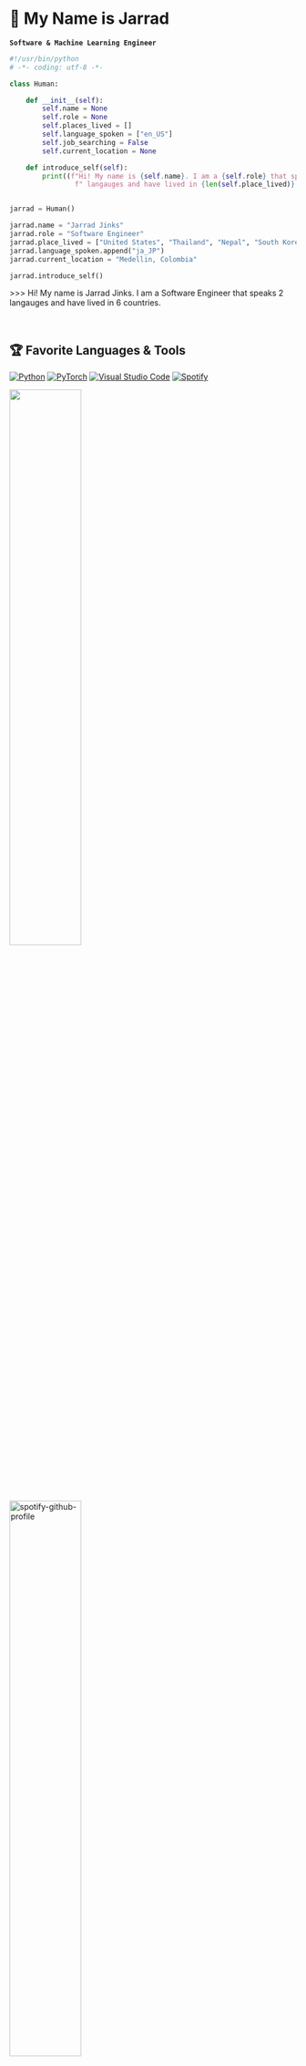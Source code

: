 # 📛 My Name is Jarrad

**`Software & Machine Learning Engineer`**
```python
#!/usr/bin/python
# -*- coding: utf-8 -*-

class Human:

    def __init__(self):
        self.name = None
        self.role = None
        self.places_lived = []
        self.language_spoken = ["en_US"]
        self.job_searching = False
        self.current_location = None

    def introduce_self(self):
        print((f"Hi! My name is {self.name}. I am a {self.role} that speaks {len(self.language_spoken)}"
                f" langauges and have lived in {len(self.place_lived)} countries."))


jarrad = Human()

jarrad.name = "Jarrad Jinks"
jarrad.role = "Software Engineer"
jarrad.place_lived = ["United States", "Thailand", "Nepal", "South Korea", "Japan", "Colombia"]
jarrad.language_spoken.append("ja_JP")
jarrad.current_location = "Medellin, Colombia"

jarrad.introduce_self()
```

\>>> Hi! My name is Jarrad Jinks. I am a Software Engineer that speaks 2 langauges and have lived in 6 countries.

<br />

## 🏆 Favorite Languages & Tools

<p>
    <a href="https://github.com/search?q=user%3Ajahjinx+language%3Apython"><img alt="Python" src="https://img.shields.io/badge/Python-14354C.svg?style=for-the-badge&logo=python&logoColor=white"></a>
    <a href="#"><img alt="PyTorch" src="https://img.shields.io/badge/PyTorch-%23EE4C2C.svg?style=for-the-badge&logo=PyTorch&logoColor=white"></a>
    <a href="#"><img alt="Visual Studio Code" src="https://img.shields.io/badge/Visual%20Studio%20Code-0078d7.svg?style=for-the-badge&logo=visual-studio-code&logoColor=white"></a>
    <a href="#"><img alt="Spotify" src="https://img.shields.io/badge/Spotify-1ED760?style=for-the-badge&logo=spotify&logoColor=white"></a>
</p>

<p align="left">
  <picture width="50%">
  <source 
    srcset="https://github-readme-stats.vercel.app/api/top-langs/?username=jahjinx&layout=compact&theme=codeSTACKr&border_color=cc613a"
    media="(prefers-color-scheme: dark)"
  />
  <source
    srcset="https://github-readme-stats.vercel.app/api/top-langs/?username=jahjinx&layout=compact"
    media="(prefers-color-scheme: light), (prefers-color-scheme: no-preference)"
  />
  <img width="50%" style="max-width: 400px", src="https://github-readme-stats.vercel.app/api/top-langs/?username=jahjinx&layout=compact" />
  </picture>
  <!-- <img width="250" style="border-radius:4px!" src="https://media.giphy.com/media/v1.Y2lkPTc5MGI3NjExYzJlOTJkOWVjNTEyNTA2NmZlZWIyMTE5MzU2YmJlMGE5NDU2MDJiYSZjdD1n/HeqLqmKFx6LjPWcBut/giphy.gif"> -->
  <a href="https://spotify-github-profile.vercel.app/api/view?uid=3134vzleob7mr2tm7ymmgrwy5fe4&amp;redirect=true"><img width="50%" style="max-width: 420px" src="https://spotify-github-profile.vercel.app/api/view?uid=3134vzleob7mr2tm7ymmgrwy5fe4&amp;cover_image=true&amp;theme=natemoo-re&amp;show_offline=true&amp;background_color=121212&amp;interchange=false&amp;bar_color=ec6f41&amp;bar_color_cover=false" alt="spotify-github-profile"></a>
</p>

<!-- [![spotify-github-profile](https://spotify-github-profile.vercel.app/api/view?uid=3134vzleob7mr2tm7ymmgrwy5fe4&cover_image=true&theme=natemoo-re&show_offline=true&background_color=121212&interchange=false&bar_color=ec6f41&bar_color_cover=false)](https://spotify-github-profile.vercel.app/api/view?uid=3134vzleob7mr2tm7ymmgrwy5fe4&redirect=true) -->

<br />
<details open> 
  <summary><h2>🛰️ Top Projects</h2></summary>

  <!-- Repo info cards - https://github.com/anuraghazra/github-readme-stats -->
  <p align="left">
    <a href="https://github.com/jahjinx/LD_ITESD"><img src="https://github-readme-stats.vercel.app/api/pin/?username=jahjinx&repo=LD_ITESD&theme=codeSTACKr&show_icons=True&border_color=cc613a" alt="github-readme-streak-stats"></a>
    <a href="https://github.com/jahjinx/AI4EduRes-2023_FT-RoBERTa"><img src="https://github-readme-stats.vercel.app/api/pin/?username=jahjinx&repo=AI4EduRes-2023_FT-RoBERTa&theme=codeSTACKr&show_icons=True&border_color=cc613a" alt="github-readme-streak-stats"></a>
    <a href="https://github.com/jahjinx/ML_skipception"><img src="https://github-readme-stats.vercel.app/api/pin/?username=jahjinx&repo=ML_skipception&theme=codeSTACKr&show_icons=True&border_color=cc613a" alt="github-readme-streak-stats"></a>
    <a href="https://github.com/jahjinx/MLL_Library"><img src="https://github-readme-stats.vercel.app/api/pin/?username=jahjinx&repo=MLL_Library&theme=codeSTACKr&show_icons=True&border_color=cc613a" alt="github-readme-streak-stats"></a>
  </p>
</details>


<details open> 
  <summary><h2>🛠️ My Favorite Tools</h2></summary>
  <!-- Some badges are from https://github.com/Ileriayo/markdown-badges -->

  <h3>👨‍💻 Programming & Markup Languages</h3>

  <p>
      <a href="https://github.com/search?q=user%3Ajahjinx+language%3Acss"><img alt="CSS" src="https://img.shields.io/badge/CSS-1572B6.svg?style=flat-square&logo=css3&logoColor=white"></a>
      <a href="https://github.com/search?q=user%3Ajahjinx+language%3Ahtml"><img alt="HTML" src="https://img.shields.io/badge/HTML-E34F26.svg?style=flat-square&logo=html5&logoColor=white"></a>
      <a href="https://github.com/search?q=user%3Ajahjinx+language%3Ajavascript"><img alt="JavaScript" src="https://img.shields.io/badge/JavaScript-F7DF1E.svg?style=flat-square&logo=javascript&logoColor=black"></a>
      <a href="https://github.com/search?q=user%3Ajahjinx+language%3Atex"><img alt="LaTeX" src="https://img.shields.io/badge/LaTeX-008080.svg?style=flat-square&logo=LaTeX&logoColor=white"></a>
      <a href="https://github.com/search?q=user%3Ajahjinx+language%3Amarkdown"><img alt="Markdown" src="https://img.shields.io/badge/Markdown-000000.svg?style=flat-square&logo=markdown&logoColor=white"></a>
      <a href="https://github.com/search?q=user%3Ajahjinx+language%3Aphp"><img alt="PHP" src="https://img.shields.io/badge/PHP-777BB4.svg?style=flat-square&logo=php&logoColor=white"></a>
      <a href="https://github.com/search?q=user%3Ajahjinx+language%3Apython"><img alt="Python" src="https://img.shields.io/badge/Python-14354C.svg?style=flat-square&logo=python&logoColor=white"></a>
      <a href="https://github.com/search?q=user%3Ajahjinx+language%3Asql"><img alt="Shell Script" src="https://img.shields.io/badge/shell_script-%23121011.svg?style=flat-square&logo=gnu-bash&logoColor=white"></a>
      <a href="https://github.com/search?q=user%3Ajahjinx+language%3Asql"><img alt="SQL" src="https://custom-icon-badges.demolab.com/badge/SQL-025E8C.svg?style=flat-square&logo=database&logoColor=white"></a>

  </p>

  <h3>🏗️ Frameworks & Libraries</h3>

  <p>
      <a href="#"><img alt="Bootstrap" src="https://img.shields.io/badge/Bootstrap-7952B3.svg?style=flat-square&logo=bootstrap&logoColor=white"></a>
      <a href="#"><img alt="Flask" src="https://img.shields.io/badge/Flask-000000.svg?style=flat-square&logo=flask&logoColor=white"></a>
      <a href="#"><img alt="Matplotlib" src="https://img.shields.io/badge/Matplotlib-%23ffffff.svg?style=flat-square&logo=Matplotlib&logoColor=black"></a>
      <a href="#"><img alt="NumPy" src="https://img.shields.io/badge/Numpy-013243.svg?style=flat-square&logo=numpy&logoColor=white"></a>
      <a href="#"><img alt="Pandas" src="https://img.shields.io/badge/Pandas-150458.svg?style=flat-square&logo=pandas&logoColor=white"></a>
      <a href="#"><img alt="PyTorch" src="https://img.shields.io/badge/PyTorch-%23EE4C2C.svg?style=flat-square&logo=PyTorch&logoColor=white"></a>
      <a href="#"><img alt="scikit-learn" src="https://img.shields.io/badge/scikit--learn-%23F7931E.svg?style=flat-square&logo=scikit-learn&logoColor=white"></a>
      <a href="#"><img alt="SciPy" src="https://img.shields.io/badge/SciPy-%230C55A5.svg?style=flat-square&logo=scipy&logoColor=%white"></a>
      <a href="#"><img alt="TensorFlow" src="https://img.shields.io/badge/TensorFlow-FF6F00.svg?style=flat-square&logo=TensorFlow&logoColor=white"></a>
  </p>

  <h3>☁️ Databases & Cloud Hosting</h3>

  <p>
      <a href="#"><img alt="AWS" src ="https://img.shields.io/badge/AWS-%23FF9900.svg?style=flat-square&logo=amazon-aws&logoColor=white"></a>
      <a href="#"><img alt="Amazon DynamoDB" src ="https://img.shields.io/badge/Amazon%20DynamoDB-4053D6?style=flat-square&logo=Amazon%20DynamoDB&logoColor=white"></a>
      <a href="#"><img alt="MySQL" src="https://img.shields.io/badge/MySQL-00f.svg?style=flat-square&logo=mysql&logoColor=white"></a>
      <a href="#"><img alt="PostgreSQL" src ="https://img.shields.io/badge/PostgreSQL-316192.svg?style=flat-square&logo=postgresql&logoColor=white"></a>
      <a href="#"><img alt="SQLite" src ="https://img.shields.io/badge/SQLite-07405e.svg?style=flat-square&logo=sqlite&logoColor=white"></a>
  </p>

  <h3>💻 Software & Tools</h3>

  <p>
      <a href="#"><img alt="Docker" src="https://img.shields.io/badge/docker-%230db7ed.svg?style=flat-square&logo=docker&logoColor=white"></a>
      <a href="#"><img alt="Git" src="https://img.shields.io/badge/Git-F05033.svg?style=flat-square&logo=git&logoColor=white"></a>
      <a href="#"><img alt="Jenkins" src="https://img.shields.io/badge/jenkins-%232C5263.svg?style=flat-square&logo=jenkins&logoColor=white"></a>
      <a href="#"><img alt="Jira" src="https://img.shields.io/badge/jira-%230A0FFF.svg?style=flat-square&logo=jira&logoColor=white"></a>
      <a href="#"><img alt="Jupyter" src="https://img.shields.io/badge/Jupyter-F37626.svg?style=flat-square&logo=Jupyter&logoColor=white"></a>
      <a href="#"><img alt="Postman" src="https://img.shields.io/badge/Postman-FF6C37?style=flat-square&logo=postman&logoColor=white"></a>
      <a href="#"><img alt="Stack Overflow" src="https://img.shields.io/badge/-Stack%20Overflow-FE7A16?style=flat-square&logo=stack-overflow&logoColor=white"></a>
      <a href="#"><img alt="Terraform" src="https://img.shields.io/badge/terraform-%235835CC.svg?style=flat-square&logo=terraform&logoColor=white"></a>
      <a href="#"><img alt="Visual Studio Code" src="https://img.shields.io/badge/Visual%20Studio%20Code-0078d7.svg?style=flat-square&logo=visual-studio-code&logoColor=white"></a>
  </p>

</details>
     

